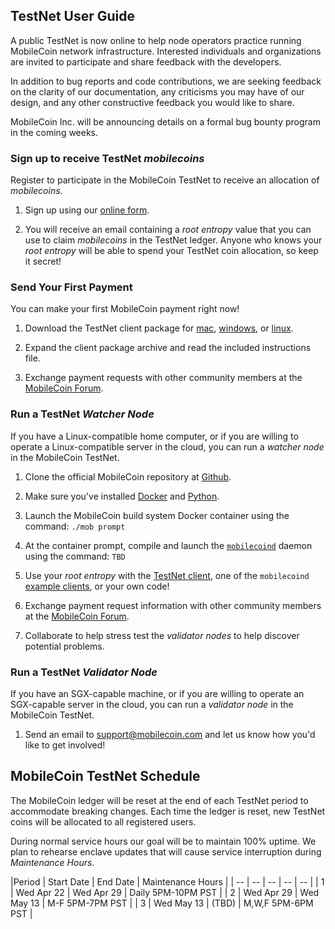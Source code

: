 ## TestNet User Guide

A public TestNet is now online to help node operators practice running MobileCoin network infrastructure. Interested individuals and organizations are invited to participate and share feedback with the developers.

In addition to bug reports and code contributions, we are seeking feedback on the clarity of our documentation, any criticisms you may have of our design, and any other constructive feedback you would like to share.

MobileCoin Inc. will be announcing details on a formal bug bounty program in the coming weeks.

### Sign up to receive TestNet *mobilecoins*

Register to participate in the MobileCoin TestNet to receive an allocation of *mobilecoins*.

1. Sign up using our [online form](https://forms.gle/ULNjA6cMxCD5XNyT7).

1. You will receive an email containing a *root entropy* value that you can use to claim *mobilecoins* in the TestNet ledger. Anyone who knows your *root entropy* will be able to spend your TestNet coin allocation, so keep it secret!

### Send Your First Payment

You can make your first MobileCoin payment right now!

1. Download the TestNet client package for [mac](), [windows](), or [linux]().

1. Expand the client package archive and read the included instructions file.

1. Exchange payment requests with other community members at the [MobileCoin Forum](https://community.mobilecoin.com).

### Run a TestNet *Watcher Node*

If you have a Linux-compatible home computer, or if you are willing to operate a Linux-compatible server in the cloud, you can run a *watcher node* in the MobileCoin TestNet.

1. Clone the official MobileCoin repository at [Github](https://github.com/mobilecoinofficial/mobilecoin).

1. Make sure you've installed [Docker](https://docs.docker.com/get-docker/) and [Python](https://www.python.org/downloads/).

1. Launch the MobileCoin build system Docker container using the command: `./mob prompt`

1. At the container prompt, compile and launch the [`mobilecoind`](./mobilecoind/) daemon using the command: `TBD`

1. Use your *root entropy* with the [TestNet client](#send-your-first-payment), one of the `mobilecoind` [example clients](./mobilecoind/clients), or your own code!

1. Exchange payment request information with other community members at the [MobileCoin Forum](https://community.mobilecoin.com).

1. Collaborate to help stress test the *validator nodes* to help discover potential problems.

### Run a TestNet *Validator Node*

If you have an SGX-capable machine, or if you are willing to operate an SGX-capable server in the cloud, you can run a *validator node* in the MobileCoin TestNet.

1. Send an email to [support@mobilecoin.com](mailto://support@mobilecoin.com) and let us know how you'd like to get involved!

## MobileCoin TestNet Schedule

The MobileCoin ledger will be reset at the end of each TestNet period to accommodate breaking changes. Each time the ledger is reset, new TestNet coins will be allocated to all registered users.

During normal service hours our goal will be to maintain 100% uptime. We plan to rehearse enclave updates that will cause service interruption during *Maintenance Hours*.

|Period | Start Date | End Date | Maintenance Hours |
| -- | -- | -- | -- | -- |
| 1 | Wed Apr 22 | Wed Apr 29 |  Daily 5PM-10PM PST |
| 2 | Wed Apr 29 | Wed May 13 |  M-F 5PM-7PM PST |
| 3 | Wed May 13 | (TBD) | M,W,F 5PM-6PM PST |
